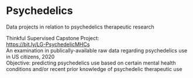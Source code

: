 # Psychedelics
Data projects in relation to psychedelics therapeutic research 

Thinkful Supervised Capstone Project: <br>
https://bit.ly/LG-PsychedelicMHCs <br>
An examination in publically-available raw data regarding psychedelics use in US citizens, 2020 <br>
Objective: predicting psychedelics use based on certain mental health conditions and/or recent prior knowledge of psychedelic therapeutic use
